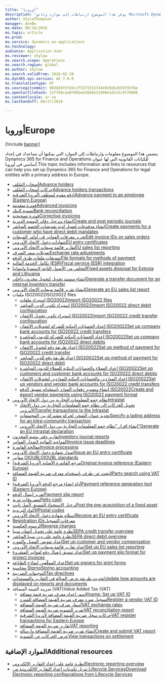 ```yaml
---
title: "أوروبا"
description: "يوفر هذا الموضوع ارتباطات إلى موارد وثائق Microsoft Dynamics 365 for Finance and Operations لأوروبا."
author: ShylaThompson
manager: AnnBe
ms.date: 08/10/2018
ms.topic: article
ms.prod: 
ms.service: dynamics-ax-applications
ms.technology: 
audience: Application User
ms.reviewer: shylaw
ms.search.scope: Operations
ms.search.region: global
ms.author: shylaw
ms.search.validFrom: 2016-02-28
ms.dyn365.ops.version: AX 7.0.0
ms.translationtype: HT
ms.sourcegitcommit: 965826f5fddc2f53f33157434929eb265979376e
ms.openlocfilehash: 137fb8cae0766bed16b6b32d99e1d2c6c9f7b606
ms.contentlocale: ar-sa
ms.lasthandoff: 09/17/2018

---
```


# <a name="europe"></a><span data-ttu-id="ea3ae-103">أوروبا</span><span class="sxs-lookup"><span data-stu-id="ea3ae-103">Europe</span></span> 

[!include [banner](../includes/banner.md)]

<span data-ttu-id="ea3ae-104">يتضمن هذا الموضوع معلومات وارتباطات إلى الموارد التي يمكنها أن تساعدك في إعداد Dynamics 365 for Finance and Operations للكيانات القانونية التي لها عنوان أساسي في أوروبا.</span><span class="sxs-lookup"><span data-stu-id="ea3ae-104">This topic includes information and links to resources that can help you set up Dynamics 365 for Finance and Operations for legal entities with a primary address in Europe.</span></span> 

- [<span data-ttu-id="ea3ae-105">أصحاب السُلف‬</span><span class="sxs-lookup"><span data-stu-id="ea3ae-105">Advance holders</span></span>](emea-advance-holders.md)
 - [<span data-ttu-id="ea3ae-106">حركات أصحاب السُلف</span><span class="sxs-lookup"><span data-stu-id="ea3ae-106">Advance holders transactions</span></span>](emea-advance-holders-transactions.md)
 - [<span data-ttu-id="ea3ae-107">دفع مقدم لموظف (‏‫أوروبا الشرقية‬)</span><span class="sxs-lookup"><span data-stu-id="ea3ae-107">Advance payment to an employee (Eastern Europe)</span></span>](tasks/advance-payment-employee.md)
- [<span data-ttu-id="ea3ae-108">فوترة متقدمة</span><span class="sxs-lookup"><span data-stu-id="ea3ae-108">Advanced invoicing</span></span>](emea-advance-invoice.md)
- [<span data-ttu-id="ea3ae-109">تسوية البنك</span><span class="sxs-lookup"><span data-stu-id="ea3ae-109">Bank reconciliation</span></span>](emea-bank-reconciliation.md)
- [<span data-ttu-id="ea3ae-110">فوترة تصحيحية</span><span class="sxs-lookup"><span data-stu-id="ea3ae-110">Corrective invoicing</span></span>](emea-corrective-invoice.md)
- [<span data-ttu-id="ea3ae-111">إنشاء وترحيل دفاتر اليومية الدورية​</span><span class="sxs-lookup"><span data-stu-id="ea3ae-111">Create and post periodic journals</span></span>](emea-create-post-periodic-journals.md)
- [<span data-ttu-id="ea3ae-112">إنشاء مدفوعات لعميل لديه ‏‫تفويضات الخصم المباشر‬</span><span class="sxs-lookup"><span data-stu-id="ea3ae-112">Create payments for a customer who have direct debit mandates</span></span>](tasks/create-payments-customers-who-have-direct-debit-mandates.md)
- [<span data-ttu-id="ea3ae-113">تحرير معرفات الفواتير في أوامر المبيعات</span><span class="sxs-lookup"><span data-stu-id="ea3ae-113">Edit invoice IDs on sales orders</span></span>](emea-edit-invoice-id-sales-orders.md)
- [<span data-ttu-id="ea3ae-114">شهادات دخول الاتحاد الأوروبي</span><span class="sxs-lookup"><span data-stu-id="ea3ae-114">EU entry certificates</span></span>](emea-entry-certificates.md)
- [<span data-ttu-id="ea3ae-115">تقارير قائمة مبيعات الاتحاد الأوروبي</span><span class="sxs-lookup"><span data-stu-id="ea3ae-115">EU sales list reporting</span></span>](emea-eu-sales-list.md)
- [<span data-ttu-id="ea3ae-116">تعديلات سعر الصرف</span><span class="sxs-lookup"><span data-stu-id="ea3ae-116">Exchange rate adjustments</span></span>](emea-exchange-rate-adjustments.md)
- [<span data-ttu-id="ea3ae-117">تنسيقات ملفات طرق الدفع</span><span class="sxs-lookup"><span data-stu-id="ea3ae-117">File formats for methods of payment</span></span>](emea-select-file-formats-for-the-method-of-payments.md)
- [<span data-ttu-id="ea3ae-118">تكامل الخدمة المالية (ESR)</span><span class="sxs-lookup"><span data-stu-id="ea3ae-118">Fiscal service (ESR) integration</span></span>](emea-fiscal-service-integration.md)
- [<span data-ttu-id="ea3ae-119">التخلص من الأصول الثابتة لإستونيا وليتوانيا</span><span class="sxs-lookup"><span data-stu-id="ea3ae-119">Fixed assets disposal for Estonia and Lithuania</span></span>](emea-credit-note-reverse-fixed-asset-sale.md)
- [<span data-ttu-id="ea3ae-120">إنشاء مستند تحويل لتحويل مخزون داخلي</span><span class="sxs-lookup"><span data-stu-id="ea3ae-120">Generate a transfer document for an internal inventory transfer</span></span>](tasks/transfer-document-internal-inventory-transfer.md)
- [<span data-ttu-id="ea3ae-121">إنشاء تقرير قائمة مبيعات الاتحاد الأوروبي</span><span class="sxs-lookup"><span data-stu-id="ea3ae-121">Generate an EU sales list report</span></span>](tasks/eur-00011-eu-sales-list-report.md)
- <span data-ttu-id="ea3ae-122">ملفات ISO20022</span><span class="sxs-lookup"><span data-stu-id="ea3ae-122">ISO20022 files</span></span>
  - [<span data-ttu-id="ea3ae-123">استيراد ملفات ISO20022</span><span class="sxs-lookup"><span data-stu-id="ea3ae-123">Import ISO20022 files</span></span>](emea-ISO20022-file-formats.md)
  - [<span data-ttu-id="ea3ae-124">استيراد تكوين الدين المباشر ISO20022</span><span class="sxs-lookup"><span data-stu-id="ea3ae-124">Import ISO20022 direct debit configuration</span></span>](tasks/import-iso20022-direct-debit-configuration.md)
  - [<span data-ttu-id="ea3ae-125">استيراد تكوين تحويل الائتمان ISO20022</span><span class="sxs-lookup"><span data-stu-id="ea3ae-125">Import ISO20022 credit transfer configuration</span></span>](tasks/import-iso20022-credit-transfer-configuration.md)
  - [<span data-ttu-id="ea3ae-126">إعداد الحسابات البنكية للشركة لتحويلات الائتمان ISO20022</span><span class="sxs-lookup"><span data-stu-id="ea3ae-126">Set up company bank accounts for ISO20022 credit transfers</span></span>](tasks/set-up-company-bank-accounts-iso20022-credit-transfers.md)
  - [<span data-ttu-id="ea3ae-127">إعداد الحسابات البنكية للشركة للديون المباشرة ISO20022</span><span class="sxs-lookup"><span data-stu-id="ea3ae-127">Set up company bank accounts for ISO20022 direct debits</span></span>](tasks/set-up-company-bank-accounts-iso20022-direct-debits.md)
  - [<span data-ttu-id="ea3ae-128">إعداد طريقة دفع لتحويل الائتمان ISO20022</span><span class="sxs-lookup"><span data-stu-id="ea3ae-128">Set up method of payment for ISO20022 credit transfer</span></span>](tasks/set-up-method-payment-iso20022-credit-transfer.md)
  - [<span data-ttu-id="ea3ae-129">إعداد طريقة دفع للدين المباشر ISO20022</span><span class="sxs-lookup"><span data-stu-id="ea3ae-129">Set up method of payment for ISO20022 direct debit</span></span>](tasks/setup-method-payment-iso20022-direct-debit.md)
  - [<span data-ttu-id="ea3ae-130">إعداد العملاء والحسابات البنكية للعملاء للديون المباشرة ISO20022</span><span class="sxs-lookup"><span data-stu-id="ea3ae-130">Set up customers and customer bank accounts for ISO20022 direct debits</span></span>](tasks/set-up-bank-accounts-iso20022-direct-debits.md)
  - [<span data-ttu-id="ea3ae-131">إعداد المورّدين والحسابات البنكية للمورّدين لتحويلات الائتمان ISO20022</span><span class="sxs-lookup"><span data-stu-id="ea3ae-131">Set up vendors and vendor bank accounts for ISO20022 credit transfers</span></span>](tasks/set-up-vendor-iso20022-credit-transfers.md)
  - [<span data-ttu-id="ea3ae-132">إنشاء وتصدير دفعات المورّد باستخدام تنسيق الدفع ISO20022</span><span class="sxs-lookup"><span data-stu-id="ea3ae-132">Create and export vendor payments using ISO20022 payment format</span></span>](tasks/create-export-vendor-payments-iso20022-payment-format.md)
- [<span data-ttu-id="ea3ae-133">نظام جمع المعلومات التجارية بين دول الاتحاد الأوروبي</span><span class="sxs-lookup"><span data-stu-id="ea3ae-133">Intrastat</span></span>](emea-intrastat.md)
  - [<span data-ttu-id="ea3ae-134">تحويل الحركات إلى نظام جمع المعلومات التجارية بين دول الاتحاد الأوروبي</span><span class="sxs-lookup"><span data-stu-id="ea3ae-134">Transfer transactions to the Intrastat</span></span>](tasks/transfer-transactions-intrastat.md)
  - [<span data-ttu-id="ea3ae-135">تحديد عنوان الشحن لحركة مشتركة بين المجتمعات</span><span class="sxs-lookup"><span data-stu-id="ea3ae-135">Specify a lading address for an intra-community transaction</span></span>](tasks/eur-00002-specify-lading-address-intra-community.md)
  - [<span data-ttu-id="ea3ae-136">إنشاء إقرار "نظام جمع المعلومات التجارية بين دول الاتحاد الأوروبي"</span><span class="sxs-lookup"><span data-stu-id="ea3ae-136">Generate an EU Intrastat declaration</span></span>](tasks/eur-00002-eu-intrastat-declaration.md)
- [<span data-ttu-id="ea3ae-137">تقارير دفتر يومية المخزون</span><span class="sxs-lookup"><span data-stu-id="ea3ae-137">Inventory journal reports</span></span>](emea-set-up-report-inventory-journal-names.md)
- [<span data-ttu-id="ea3ae-138">المواعيد النهائية لإصدار الفواتير</span><span class="sxs-lookup"><span data-stu-id="ea3ae-138">Invoice issue deadlines</span></span>](emea-invoice-issue-deadline.md)
- [<span data-ttu-id="ea3ae-139">معالجة الفاتورة</span><span class="sxs-lookup"><span data-stu-id="ea3ae-139">Invoice processing</span></span>](emea-invoice-processing.md)
- [<span data-ttu-id="ea3ae-140">إصدار شهادة دخول الاتحاد الأوروبي</span><span class="sxs-lookup"><span data-stu-id="ea3ae-140">Issue an EU entry certificate</span></span>](tasks/eur-00012-issue-eu-entry-certificate.md)
- [<span data-ttu-id="ea3ae-141">معايير OIOUBL</span><span class="sxs-lookup"><span data-stu-id="ea3ae-141">OIOUBL standards</span></span>](emea-oioubl-standards-electronic-invoicing.md)
- [<span data-ttu-id="ea3ae-142">مرجع الفاتورة الأصلية (أوروبا الشرقية)</span><span class="sxs-lookup"><span data-stu-id="ea3ae-142">Original invoice reference (Eastern Europe)</span></span>](tasks/ee-00004-original-invoice-reference.md)
- [<span data-ttu-id="ea3ae-143">البحث عن طرف باستخدام معرف ضريبة القيمة المضافة</span><span class="sxs-lookup"><span data-stu-id="ea3ae-143">Party search using VAT ID</span></span>](tasks/eur-00015-party-search-vat-id.md)
- [<span data-ttu-id="ea3ae-144">أداة إنشاء مرجع الدفع (أوروبا الشرقية)</span><span class="sxs-lookup"><span data-stu-id="ea3ae-144">Payment reference generation tool (Eastern Europe)</span></span>](tasks/ee-00015-payment-reference-generation-tool.md)
- [<span data-ttu-id="ea3ae-145">تقرير إيصال الدفع​</span><span class="sxs-lookup"><span data-stu-id="ea3ae-145">Payment slip report</span></span>](emea-eur-payment-slip-report-giro.md)
- [<span data-ttu-id="ea3ae-146">مصروفات نثرية</span><span class="sxs-lookup"><span data-stu-id="ea3ae-146">Petty cash</span></span>](emea-petty-cash.md)
- [<span data-ttu-id="ea3ae-147">ترحيل الاستحواذ المسبق لأصل ثابت​</span><span class="sxs-lookup"><span data-stu-id="ea3ae-147">Post the pre-acquisition of a fixed asset</span></span>](emea-pre-acquisition-acquisition-fixed-asset.md)
- [<span data-ttu-id="ea3ae-148">الأكواد البريدية</span><span class="sxs-lookup"><span data-stu-id="ea3ae-148">Postal codes</span></span>](emea-import-create-postal-codes-manually.md)
- [<span data-ttu-id="ea3ae-149">استلام شهادة دخول الاتحاد الأوروبي</span><span class="sxs-lookup"><span data-stu-id="ea3ae-149">Receive an EU entry certificate</span></span>](tasks/eur-00012-receive-eu-entry-certificate.md)
- [<span data-ttu-id="ea3ae-150">‏‫معرفات التسجيل</span><span class="sxs-lookup"><span data-stu-id="ea3ae-150">Registration IDs</span></span>](emea-registration-ids.md)
- [<span data-ttu-id="ea3ae-151">الرسوم العكسية</span><span class="sxs-lookup"><span data-stu-id="ea3ae-151">Reverse charges</span></span>](emea-reverse-charge.md)
- [<span data-ttu-id="ea3ae-152">نظرة عامة على تحويل ائتمان سيبا</span><span class="sxs-lookup"><span data-stu-id="ea3ae-152">SEPA credit transfer overview</span></span>](../accounts-payable/sepa-credit-transfer.md)
- [<span data-ttu-id="ea3ae-153">نظرة عامة على دين سيبا المباشر</span><span class="sxs-lookup"><span data-stu-id="ea3ae-153">SEPA direct debit overview</span></span>](../accounts-receivable/sepa-direct-debit-overview.md)
- [<span data-ttu-id="ea3ae-154">إعداد تعويض العميل والمورد</span><span class="sxs-lookup"><span data-stu-id="ea3ae-154">Set up customer and vendor compensation</span></span>](emea-compensation-customer-vendor-transactions.md)
- [<span data-ttu-id="ea3ae-155">إعداد ‏‫تقارير قائمة مبيعات الاتحاد الأوروبي‬</span><span class="sxs-lookup"><span data-stu-id="ea3ae-155">Set up EU sales list reporting</span></span>](tasks/eur-00011-eu-sales-list-reporting.md)
- [<span data-ttu-id="ea3ae-156">إعداد تنسيق إيصال دفع لفواتير المشروع</span><span class="sxs-lookup"><span data-stu-id="ea3ae-156">Set up payment slip format for project invoices</span></span>](tasks/set-up-payment-slip-format-project-invoices.md)
- [<span data-ttu-id="ea3ae-157">إعداد الموقِّعين لنماذج الطباعة</span><span class="sxs-lookup"><span data-stu-id="ea3ae-157">Set up signers for print forms</span></span>](emea-set-up-signers-for-printing-forms.md)
- [<span data-ttu-id="ea3ae-158">محاسبة Storno</span><span class="sxs-lookup"><span data-stu-id="ea3ae-158">Storno accounting</span></span>](emea-storno.md)
- [<span data-ttu-id="ea3ae-159">التوجيهات الضريبية</span><span class="sxs-lookup"><span data-stu-id="ea3ae-159">Tax directives</span></span>](emea-tax-directives.md)
- [<span data-ttu-id="ea3ae-160">تحديث طريقة عرض المبالغ في التقارير والمستندات</span><span class="sxs-lookup"><span data-stu-id="ea3ae-160">Update how amounts are displayed on reports and documents</span></span>](emea-amount-printing-forms.md)
- <span data-ttu-id="ea3ae-161">ضريبة القيمة المضافة (VAT)</span><span class="sxs-lookup"><span data-stu-id="ea3ae-161">Value Added Tax (VAT)</span></span>
  - [<span data-ttu-id="ea3ae-162">الاسم: إعداد معرف ضريبة قيمة مضافة</span><span class="sxs-lookup"><span data-stu-id="ea3ae-162">name: Set up VAT ID</span></span>](tasks/eur-00015-vat-id.md)
  - [<span data-ttu-id="ea3ae-163">تسجيل مورد معرف ضريبة القيمة المضافة للمورد</span><span class="sxs-lookup"><span data-stu-id="ea3ae-163">Register a vendor VAT ID</span></span>](tasks/eur-00015-registration-vendor-vat-id.md)
  - [<span data-ttu-id="ea3ae-164">أسعار صرف ضريبة القيمة المضافة</span><span class="sxs-lookup"><span data-stu-id="ea3ae-164">VAT exchange rates</span></span>](emea-vat-exchange-rate.md)
  - [<span data-ttu-id="ea3ae-165">تقرير التسوية ضريبة القيمة المضافة</span><span class="sxs-lookup"><span data-stu-id="ea3ae-165">VAT reconciliation report</span></span>](tasks/eur-00018-vat-reconciliation-report.md)
  - [<span data-ttu-id="ea3ae-166">حركات سجل ضريبة القيمة المضافة لأوروبا الشرقية​</span><span class="sxs-lookup"><span data-stu-id="ea3ae-166">VAT register transactions for Eastern Europe</span></span>](emea-vat-register-transactions.md)
  - [<span data-ttu-id="ea3ae-167">تقارير ضريبة القيمة المضافة</span><span class="sxs-lookup"><span data-stu-id="ea3ae-167">VAT reporting</span></span>](emea-vat-reporting.md)
  - [<span data-ttu-id="ea3ae-168">إنشاء تقرير ضريبة القيمة المضافة وإرساله</span><span class="sxs-lookup"><span data-stu-id="ea3ae-168">Create and submit VAT report</span></span>](tasks/create-submit-vat-report.md)
  - [<span data-ttu-id="ea3ae-169">عرض الحركات عن التسوية</span><span class="sxs-lookup"><span data-stu-id="ea3ae-169">View transactions on settlement</span></span>](emea-transactions-settlement-form.md)

## <a name="additional-resources"></a><span data-ttu-id="ea3ae-170">الموارد الإضافية</span><span class="sxs-lookup"><span data-stu-id="ea3ae-170">Additional resources</span></span>

- [<span data-ttu-id="ea3ae-171">نظرة عامة على إعداد التقارير الإلكتروني</span><span class="sxs-lookup"><span data-stu-id="ea3ae-171">Electronic reporting overview</span></span>](../../dev-itpro/analytics/general-electronic-reporting.md)
- [<span data-ttu-id="ea3ae-172">تنزيل تكوينات إعداد التقارير الإلكترونية من Lifecycle Services</span><span class="sxs-lookup"><span data-stu-id="ea3ae-172">Download Electronic reporting configurations from Lifecycle Services</span></span>](../../dev-itpro/analytics/download-electronic-reporting-configuration-lcs.md)


